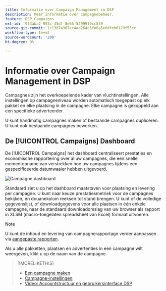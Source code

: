 ```yaml
---
title: Informatie over Campaign Management in DSP
description: Meer informatie over campagnebeheer.
feature: DSP Campaigns
exl-id: f9f3aba2-995c-45df-8e65-52999f9cc539
source-git-commit: 1c13874967ec4ad264e5fa6a5e0dfeb6120f53cc
workflow-type: tm+mt
source-wordcount: '200'
ht-degree: 0%

---
```


# Informatie over Campaign Management in DSP

Campagnes zijn het overkoepelende kader van vluchtinstellingen. Alle instellingen op campagneniveau worden automatisch toegepast op elk pakket en elke plaatsing in de campagne. Elke campagne is gekoppeld aan een specifieke adverteerder.

U kunt handmatig campagnes maken of bestaande campagnes dupliceren. U kunt ook bestaande campagnes bewerken.

## De [!UICONTROL Campaigns] Dashboard

<!-- standardize on "dashboard" or "view" -->
De [!UICONTROL Campaigns] het dashboard centraliseert prestaties en economische rapportering over al uw campagnes, die een snelle momentopname van verstrekken hoe uw campagnes tijdens een gespecificeerde datumwaaier hebben uitgevoerd.

![Campagne dashboard](/help/dsp/assets/campaign-dashboard.png)

Standaard ziet u op het dashboard maatstaven voor plaatsing en levering per campagne. U kunt naar keuze prestatiesmetriek voor de campagnes bekijken, en douanekolom reeksen tot stand brengen. U kunt of de volledige gegevenslijst, of downloadgegevens voor alle plaatsen in één enkele campagne, naar de standaard downloadomslag van uw browser als rapport in XLSM (macro-toegelaten spreadsheet van Excel) formaat uitvoeren.

>[!NOTE]
>
>U kunt de inhoud en levering van campagnerapportage verder aanpassen via [aangepaste rapporten](/help/dsp/reports/report-about.md).

Als u alle pakketten, plaatsen en advertenties in een campagne wilt weergeven, klikt u op de naam van de campagne.

>[!MORELIKETHIS]
>
>* [Een campagne maken](campaign-create.md)
>* [Campagne-instellingen](campaign-settings.md)
>* [Video: Accountstructuur en gebruikersinterface DSP](https://experienceleague.adobe.com/docs/advertising-cloud-learn/tutorials/dsp/ui.html)

